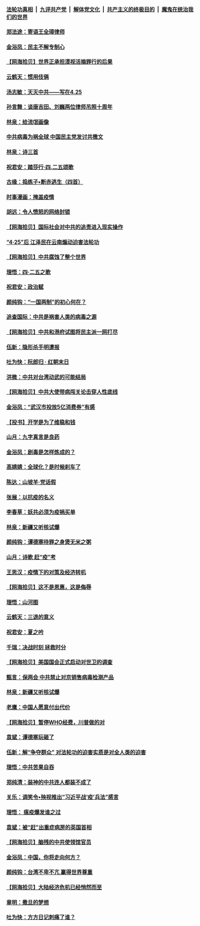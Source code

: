 ####  [法轮功真相](../../../../basic/blob/master/README.md?t=04291631) &nbsp;|&nbsp; [九评共产党](../../../../9ping.md/blob/master/README.md?t=04291631) &nbsp;|&nbsp; [解体党文化](../../../../jtdwh.md/blob/master/README.md?t=04291631)  &nbsp;|&nbsp; [共产主义的终极目的](../../../../gczydzjmd.md/blob/master/README.md?t=04291631) &nbsp;|&nbsp; [魔鬼在统治我们的世界](../../../../mgztzwmdsj.md/blob/master/README.md?t=04291631) 

#### [郑法途：寄语王全璋律师](../pages/nsc993/n12068788.md?t=04291631) 

#### [金浴凤：民主不解专制心](../pages/nsc993/n12068775.md?t=04291631) 

#### [【网海拾贝】世界正承担漠视活摘罪行的后果](../pages/nsc993/n12066309.md?t=04291631) 

#### [云鹤天：惯用伎俩](../pages/nsc993/n12063842.md?t=04291631) 

#### [汤志敏：天灭中共——写在4.25](../pages/nsc993/n12063146.md?t=04291631) 

#### [孙言舞：谈唐吉田、刘巍两位律师吊照十周年](../pages/nsc993/n12062974.md?t=04291631) 

#### [林泉：给流氓画像](../pages/nsc993/n12062932.md?t=04291631) 

#### [中共病毒为祸全球  中国民主党发讨共檄文](../pages/nsc993/n12062827.md?t=04291631) 

#### [林泉：诗三首](../pages/nsc993/n12062782.md?t=04291631) 

#### [祝君安：踏莎行·四.二五颂歌](../pages/nsc993/n12061559.md?t=04291631) 

#### [古缘：捣练子•断赤逃生（四首）](../pages/nsc993/n12056236.md?t=04291631) 

#### [时事漫画：掩盖疫情](../pages/nsc993/n12056208.md?t=04291631) 

#### [胡远：令人愤怒的网络封锁](../pages/nsc993/n12054084.md?t=04291631) 

#### [【网海拾贝】国际社会对中共的追责进入现实操作](../pages/nsc993/n12053870.md?t=04291631) 

#### [“4·25”后 江泽民在云南煽动迫害法轮功](../pages/nsc993/n12052774.md?t=04291631) 

#### [【网海拾贝】中共腐蚀了整个世界](../pages/nsc993/n12051803.md?t=04291631) 

#### [理悟：四·二五之歌](../pages/nsc993/n12051683.md?t=04291631) 

#### [祝君安：政治赋](../pages/nsc993/n12051480.md?t=04291631) 

#### [颜纯钩：“一国两制”的初心何在？](../pages/nsc993/n12050727.md?t=04291631) 

#### [追查国际：中共是祸害人类的病毒之源](../pages/nsc993/n12048938.md?t=04291631) 

#### [【网海拾贝】中共和港府试图将民主派一网打尽](../pages/nsc993/n12048622.md?t=04291631) 

#### [伍新：隐形杀手明遭报](../pages/nsc993/n12047642.md?t=04291631) 

#### [吐为快：阮郎归 · 红朝末日](../pages/nsc993/n12047629.md?t=04291631) 

#### [洪微：中共对台湾动武的可能结局](../pages/nsc993/n12046050.md?t=04291631) 

#### [【网海拾贝】中共大使带病闯关论击穿人性底线](../pages/nsc993/n12045886.md?t=04291631) 

#### [金浴凤：“武汉市投放5亿消费券”有感](../pages/nsc993/n12045563.md?t=04291631) 

#### [【投书】开学是为了维稳和钱](../pages/nsc993/n12045013.md?t=04291631) 

#### [山月：九字真言是良药](../pages/nsc993/n12044842.md?t=04291631) 

#### [金浴凤：剧毒是怎样炼成的？](../pages/nsc993/n12044835.md?t=04291631) 

#### [高婧婧：全球化？是时候刹车了](../pages/nsc993/n12044809.md?t=04291631) 

#### [陈达：山坡羊·党话假](../pages/nsc993/n12044764.md?t=04291631) 

#### [张展：以抗疫的名义](../pages/nsc993/n12044611.md?t=04291631) 

#### [李春草：妖共必须为疫祸买单](../pages/nsc993/n12042505.md?t=04291631) 

#### [林泉：新疆又听核试爆](../pages/nsc993/n12042501.md?t=04291631) 

#### [颜纯钩：谭德塞待罪之身煲无米之粥](../pages/nsc993/n12042390.md?t=04291631) 

#### [山月：诗歌 赶“疫”考](../pages/nsc993/n12041241.md?t=04291631) 

#### [王思汉：疫情下的对策及经济转机](../pages/nsc993/n12041228.md?t=04291631) 

#### [【网海拾贝】这不是恩惠，这是侮辱](../pages/nsc993/n12041118.md?t=04291631) 

#### [理悟：山河图](../pages/nsc993/n12040825.md?t=04291631) 

#### [云鹤天：三退的意义](../pages/nsc993/n12040774.md?t=04291631) 

#### [祝君安：夏之吟](../pages/nsc993/n12040754.md?t=04291631) 

#### [千瑞：决战时刻 拯救时分](../pages/nsc993/n12039912.md?t=04291631) 

#### [【网海拾贝】美国国会正式启动对世卫的调查](../pages/nsc993/n12037727.md?t=04291631) 

#### [甄言：保两会 中共禁止对京销售病毒检测产品](../pages/nsc993/n12037606.md?t=04291631) 

#### [林泉：新疆又听核试爆](../pages/nsc993/n12037325.md?t=04291631) 

#### [老鹰：中国人愿意付出代价](../pages/nsc993/n12035994.md?t=04291631) 

#### [【网海拾贝】暂停WHO经费，川普做的对](../pages/nsc993/n12035636.md?t=04291631) 

#### [袁斌：谭德塞玩砸了](../pages/nsc993/n12035321.md?t=04291631) 

#### [伍新：解“争夺群众” 对法轮功的迫害实质是对全人类的迫害](../pages/nsc993/n12033869.md?t=04291631) 

#### [理悟：中共苦果自吞](../pages/nsc993/n12033842.md?t=04291631) 

#### [郑纯清：装神的中共连人都装不成了](../pages/nsc993/n12033689.md?t=04291631) 

#### [关乐：调笑令•殃视推出“习近平战‘疫’兵法”感言](../pages/nsc993/n12032806.md?t=04291631) 

#### [理悟： 瘟疫爆发谁之过](../pages/nsc993/n12032604.md?t=04291631) 

#### [袁斌：被“赶”出重症病房的英国首相](../pages/nsc993/n12031911.md?t=04291631) 

#### [【网海拾贝】脑残的中共使领馆官员](../pages/nsc993/n12031848.md?t=04291631) 

#### [金浴凤：中国，你将走向何方？](../pages/nsc993/n12029487.md?t=04291631) 

#### [颜纯钩：台湾不卑不亢  赢得世界尊重](../pages/nsc993/n12029336.md?t=04291631) 

#### [【网海拾贝】大陆经济危机已经悄然而至](../pages/nsc993/n12028651.md?t=04291631) 

#### [章明：撒旦的梦想](../pages/nsc993/n12027889.md?t=04291631) 

#### [吐为快：方方日记刺痛了谁？](../pages/nsc993/n12023156.md?t=04291631) 

